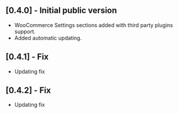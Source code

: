 ## [0.4.0] - Initial public version

- WooCommerce Settings sections added with third party plugins support.
- Added automatic updating.
## [0.4.1] - Fix

- Updating fix
## [0.4.2] - Fix

- Updating fix
